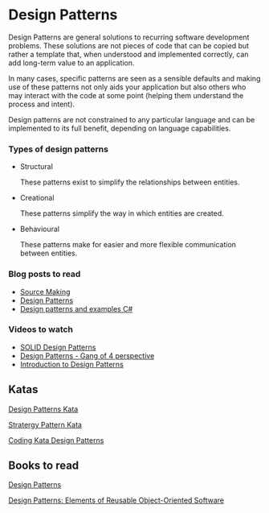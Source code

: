 # Design Patterns
Design Patterns are general solutions to recurring software development problems. These solutions are not pieces of code that can be copied but rather a template that, when understood and implemented correctly, can add long-term value to an application.

In many cases, specific patterns are seen as a sensible defaults and making use of these patterns not only aids your application but also others who may interact with the code at some point (helping them understand the process and intent). 

Design patterns are not constrained to any particular language and can be implemented to its full benefit, depending on language capabilities. 

### Types of design patterns 

- Structural

  These patterns exist to simplify the relationships between entities.
  
- Creational

  These patterns simplify the way in which entities are created.

- Behavioural

  These patterns make for easier and more flexible communication between entities.

### Blog posts to read

* [Source Making](https://sourcemaking.com/antipatterns)
* [Design Patterns](https://airbrake.io/blog/category/design-patterns)
* [Design patterns and examples C#](http://rahulrajatsingh.com/category/design-patterns/)


### Videos to watch

* [SOLID Design Patterns](https://www.youtube.com/watch?v=agkWYPUcLpg)  
* [Design Patterns - Gang of 4 perspective](https://www.youtube.com/watch?v=0jjNjXcYmAU)  
* [Introduction to Design Patterns](https://www.youtube.com/watch?v=rI4kdGLaUiQ)  

## Katas

[Design Patterns Kata](https://github.com/nazgob/design_kata)

[Stratergy Pattern Kata](http://bakingwebsites.co.uk/2013/05/07/strategy-pattern-coding-kata/)

[Coding Kata Design Patterns](http://www.vandiest.biz/?p=1491)

## Books to read
[Design Patterns](https://sourcemaking.com/design-patterns-ebook)

[Design Patterns: Elements of Reusable Object-Oriented Software](https://www.amazon.com/Design-Patterns-Elements-Reusable-Object-Oriented/dp/0201633612)
